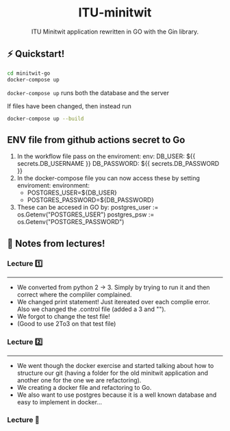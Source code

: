 <h1 align="center">
  ITU-minitwit
</h1>
<p align="center">
ITU Minitwit application rewritten in GO with the Gin library.
<br/>

## ⚡️ Quickstart!

```sh
cd minitwit-go
docker-compose up
```
`docker-compose up` runs both the database and the server


If files have been changed, then instead run
```sh
docker-compose up --build
```

  
## ENV file from github actions secret to Go 
  1. In the workflow file pass on the enviroment:
   env:
      DB_USER: ${{ secrets.DB_USERNAME }}
      DB_PASSWORD: ${{ secrets.DB_PASSWORD }}
  2. In the docker-compose file you can now access these by setting enviroment:
      environment:
      - POSTGRES_USER=${DB_USER}
      - POSTGRES_PASSWORD=${DB_PASSWORD}
  3. These can be accesed in GO by:
    postgres_user := os.Getenv("POSTGRES_USER")
    postgres_psw := os.Getenv("POSTGRES_PASSWORD")
  



## 📝 Notes from lectures!

### **Lecture 1️⃣**
<hr/>

* We converted from python 2 -> 3. Simply by trying to run it and then correct where the compliler complained.
* We changed print statement! Just itereated over each complie error. Also we changed the .control file (added a 3 and ""). 
* We forgot to change the test file!
* (Good to use 2To3 on that test file)

### **Lecture 2️⃣**
<hr/>

* We went though the docker exercise and started talking about how to structure our git (having a folder for the old minitwit application and another one for the one we are refactoring). 
* We creating a docker file and refactoring to Go.
* We also want to use postgres because it is a well known database and easy to implement in docker...

### **Lecture 🥉**


